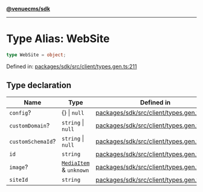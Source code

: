 [**@venuecms/sdk**](../Index.md)

***

# Type Alias: WebSite

```ts
type WebSite = object;
```

Defined in: [packages/sdk/src/client/types.gen.ts:211](https://github.com/venuecms/sdk/blob/856f3c21fe737a18a698a4045f39e91f8662f370/packages/sdk/src/client/types.gen.ts#L211)

## Type declaration

| Name | Type | Defined in |
| ------ | ------ | ------ |
| <a id="config"></a> `config`? | \{\} \| `null` | [packages/sdk/src/client/types.gen.ts:216](https://github.com/venuecms/sdk/blob/856f3c21fe737a18a698a4045f39e91f8662f370/packages/sdk/src/client/types.gen.ts#L216) |
| <a id="customdomain"></a> `customDomain`? | `string` \| `null` | [packages/sdk/src/client/types.gen.ts:214](https://github.com/venuecms/sdk/blob/856f3c21fe737a18a698a4045f39e91f8662f370/packages/sdk/src/client/types.gen.ts#L214) |
| <a id="customschemaid"></a> `customSchemaId`? | `string` \| `null` | [packages/sdk/src/client/types.gen.ts:215](https://github.com/venuecms/sdk/blob/856f3c21fe737a18a698a4045f39e91f8662f370/packages/sdk/src/client/types.gen.ts#L215) |
| <a id="id"></a> `id` | `string` | [packages/sdk/src/client/types.gen.ts:212](https://github.com/venuecms/sdk/blob/856f3c21fe737a18a698a4045f39e91f8662f370/packages/sdk/src/client/types.gen.ts#L212) |
| <a id="image"></a> `image`? | [`MediaItem`](MediaItem.md) & `unknown` | [packages/sdk/src/client/types.gen.ts:219](https://github.com/venuecms/sdk/blob/856f3c21fe737a18a698a4045f39e91f8662f370/packages/sdk/src/client/types.gen.ts#L219) |
| <a id="siteid"></a> `siteId` | `string` | [packages/sdk/src/client/types.gen.ts:213](https://github.com/venuecms/sdk/blob/856f3c21fe737a18a698a4045f39e91f8662f370/packages/sdk/src/client/types.gen.ts#L213) |
